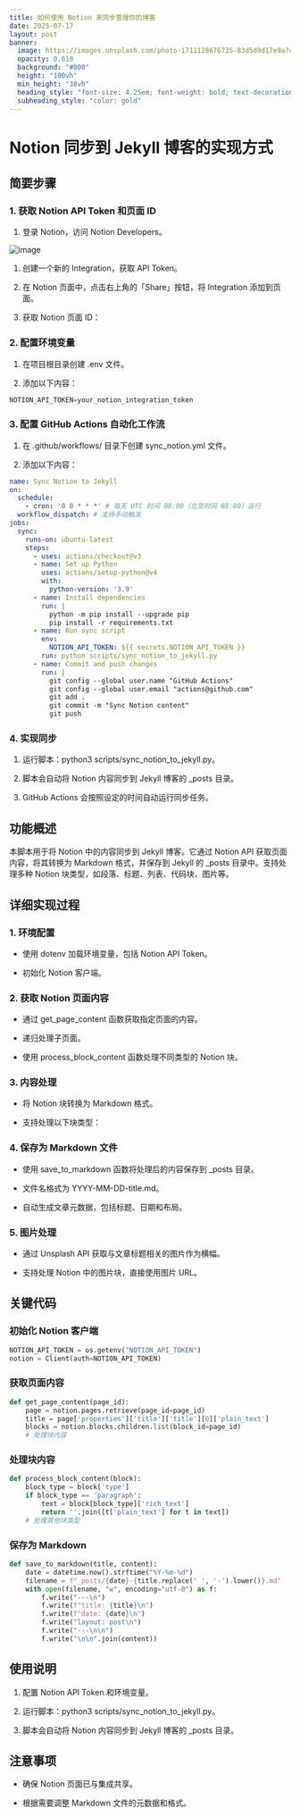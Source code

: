 ```yaml
---
title: 如何使用 Notion 来同步管理你的博客
date: 2025-07-17
layout: post
banner:
  image: https://images.unsplash.com/photo-1711128676735-83d5d9d17e9a?crop=entropy&cs=tinysrgb&fit=max&fm=jpg&ixid=M3w2OTIwMzJ8MHwxfHJhbmRvbXx8fHx8fHx8fDE3NTI3MjcxNTh8&ixlib=rb-4.1.0&q=80&w=1080
  opacity: 0.618
  background: "#000"
  height: "100vh"
  min_height: "38vh"
  heading_style: "font-size: 4.25em; font-weight: bold; text-decoration: underline"
  subheading_style: "color: gold"
---
```


# Notion 同步到 Jekyll 博客的实现方式

## 简要步骤

### 1. 获取 Notion API Token 和页面 ID

1. 登录 Notion，访问 Notion Developers。

![image](https://prod-files-secure.s3.us-west-2.amazonaws.com/a7a0cc5a-89b9-4cda-8686-1fba0ca52f40/d19c1afe-dea5-4312-9333-786b0ba83054/image.png?X-Amz-Algorithm=AWS4-HMAC-SHA256&X-Amz-Content-Sha256=UNSIGNED-PAYLOAD&X-Amz-Credential=ASIAZI2LB466U2C5XOTX%2F20250717%2Fus-west-2%2Fs3%2Faws4_request&X-Amz-Date=20250717T043917Z&X-Amz-Expires=3600&X-Amz-Security-Token=IQoJb3JpZ2luX2VjEFQaCXVzLXdlc3QtMiJHMEUCIQDoxsvDIilrdXgiJx6lF3pZaPxwkYwGX%2BwkuvMqCbPpxQIgJlIVeoysTRQQkE6%2BNJBW6KPKvuwPOP25ylgxegbUFr4q%2FwMIbRAAGgw2Mzc0MjMxODM4MDUiDBBEI5t2lLB3U7FrzyrcAywJrCoIHmssUJGb6ocCTun5Kppc53Rmpl1IFQAjOEbyALfuX7utYtaRg8i4iKFy7QrjA4DKtysgKIBvGQIr78yTv5SVlCdYdtV%2FCKZX8w%2BSLesSadr0fW4vFlBFW01O1cRKexOJ9QzS36DW3GdQeTUoev0wV3j5BlV5pQs2gYymnuGQOe6Z3fGRAgVRABTn9oG%2F4nyqCNCO737o6n%2FKy5wNbd%2FPmOi0vvBbaWynZoekFeGthl5J33fJbhXrLaoxjdC2spaMMP7zAA12Bopqb1vByFgQiZP%2Fn2oo7Ft2%2B2iAsHc7qOO10nyW0Lo%2FLel5m9t3EAH%2Fog5UeVcLP30uEjFE763b%2FVrbE4ASYwiNfXHISO4437e9LqVYD9FLfxc5f%2BkZEJtjqcFdCrz0Ltr6cMS2rws41r6PqyLWWXjnUkCsiImasCV6OHbghSM3jWudzYXR9Vw8ohYnLO4JnPbmD5TP77DGIUB%2Bdvd03UC3NThR%2FyRstPfgkEkgZx79hd%2BN6%2F09Q2hvYAD3i4u8Kn%2BtNOApkXd53d3ba9BcIoj5OEYU6p18fCgh8JV4cuxWw20ZTb9TjGnDeooNp7buidB9eGll1j%2FCf5Kz%2Baw8FgxaTtq4Gmnmnjwph%2F3FSpqtMNbt4cMGOqUBJZLzYENUwsJnrRIh5epcnYrM4vSeFixYIvsqtELw4u%2FzuLN3x10Q4o0mFZDtx7ljNLHND4qExDAF67qhJl41cCzE8Q6AirenNzb2GY%2FnIaSfvgKUvKwo6%2BR8inMNMNZjDOZ5Sypj3vf7%2BvuXebr1B6Tt2jkwRJW78nsNES7%2FlXX%2FJbrL%2FkjlYGuzGSedy3Z979NhQ4tJwaG%2BEpxNQvbEoSGshrYr&X-Amz-Signature=1e0c1ed2ab39a59013406e9baa986ed5c1d43eb51619b44d1eaeaab3d01e4970&X-Amz-SignedHeaders=host&x-amz-checksum-mode=ENABLED&x-id=GetObject)

1. 创建一个新的 Integration，获取 API Token。

1. 在 Notion 页面中，点击右上角的「Share」按钮，将 Integration 添加到页面。

1. 获取 Notion 页面 ID：


### 2. 配置环境变量

1. 在项目根目录创建 .env 文件。

1. 添加以下内容：

```javascript
NOTION_API_TOKEN=your_notion_integration_token
```

### 3. 配置 GitHub Actions 自动化工作流

1. 在 .github/workflows/ 目录下创建 sync_notion.yml 文件。

1. 添加以下内容：

```yaml
name: Sync Notion to Jekyll
on:
  schedule:
    - cron: '0 0 * * *' # 每天 UTC 时间 00:00（北京时间 08:00）运行
  workflow_dispatch: # 支持手动触发
jobs:
  sync:
    runs-on: ubuntu-latest
    steps:
      - uses: actions/checkout@v3
      - name: Set up Python
        uses: actions/setup-python@v4
        with:
          python-version: '3.9'
      - name: Install dependencies
        run: |
          python -m pip install --upgrade pip
          pip install -r requirements.txt
      - name: Run sync script
        env:
          NOTION_API_TOKEN: ${{ secrets.NOTION_API_TOKEN }}
        run: python scripts/sync_notion_to_jekyll.py
      - name: Commit and push changes
        run: |
          git config --global user.name "GitHub Actions"
          git config --global user.email "actions@github.com"
          git add .
          git commit -m "Sync Notion content"
          git push
```

### 4. 实现同步

1. 运行脚本：python3 scripts/sync_notion_to_jekyll.py。

1. 脚本会自动将 Notion 内容同步到 Jekyll 博客的 _posts 目录。

1. GitHub Actions 会按照设定的时间自动运行同步任务。

## 功能概述

本脚本用于将 Notion 中的内容同步到 Jekyll 博客。它通过 Notion API 获取页面内容，将其转换为 Markdown 格式，并保存到 Jekyll 的 _posts 目录中。支持处理多种 Notion 块类型，如段落、标题、列表、代码块、图片等。

## 详细实现过程

### 1. 环境配置

- 使用 dotenv 加载环境变量，包括 Notion API Token。

- 初始化 Notion 客户端。

### 2. 获取 Notion 页面内容

- 通过 get_page_content 函数获取指定页面的内容。

- 递归处理子页面。

- 使用 process_block_content 函数处理不同类型的 Notion 块。

### 3. 内容处理

- 将 Notion 块转换为 Markdown 格式。

- 支持处理以下块类型：


### 4. 保存为 Markdown 文件

- 使用 save_to_markdown 函数将处理后的内容保存到 _posts 目录。

- 文件名格式为 YYYY-MM-DD-title.md。

- 自动生成文章元数据，包括标题、日期和布局。

### 5. 图片处理

- 通过 Unsplash API 获取与文章标题相关的图片作为横幅。

- 支持处理 Notion 中的图片块，直接使用图片 URL。

## 关键代码

### 初始化 Notion 客户端

```python
NOTION_API_TOKEN = os.getenv("NOTION_API_TOKEN")
notion = Client(auth=NOTION_API_TOKEN)
```

### 获取页面内容

```python
def get_page_content(page_id):
    page = notion.pages.retrieve(page_id=page_id)
    title = page['properties']['title']['title'][0]['plain_text']
    blocks = notion.blocks.children.list(block_id=page_id)
    # 处理块内容
```

### 处理块内容

```python
def process_block_content(block):
    block_type = block['type']
    if block_type == 'paragraph':
        text = block[block_type]['rich_text']
        return ''.join([t['plain_text'] for t in text])
    # 处理其他块类型
```

### 保存为 Markdown

```python
def save_to_markdown(title, content):
    date = datetime.now().strftime("%Y-%m-%d")
    filename = f"_posts/{date}-{title.replace(' ', '-').lower()}.md"
    with open(filename, "w", encoding="utf-8") as f:
        f.write("---\n")
        f.write(f"title: {title}\n")
        f.write(f"date: {date}\n")
        f.write("layout: post\n")
        f.write("---\n\n")
        f.write("\n\n".join(content))
```

## 使用说明

1. 配置 Notion API Token 和环境变量。

1. 运行脚本：python3 scripts/sync_notion_to_jekyll.py。

1. 脚本会自动将 Notion 内容同步到 Jekyll 博客的 _posts 目录。

## 注意事项

- 确保 Notion 页面已与集成共享。

- 根据需要调整 Markdown 文件的元数据和格式。